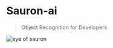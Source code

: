 # Sauron-ai
> Object Recognition for Developers

![eye of sauron](http://img2.wikia.nocookie.net/__cb20140427122513/lotr/images/9/9f/Sauron_eye_barad_dur.jpg)
